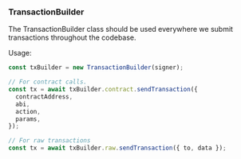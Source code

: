 ### TransactionBuilder

The TransactionBuilder class should be used everywhere we submit transactions throughout the codebase.

Usage:

```ts
const txBuilder = new TransactionBuilder(signer);

// For contract calls.
const tx = await txBuilder.contract.sendTransaction({
  contractAddress,
  abi,
  action,
  params,
});

// For raw transactions
const tx = await txBuilder.raw.sendTransaction({ to, data });
```
